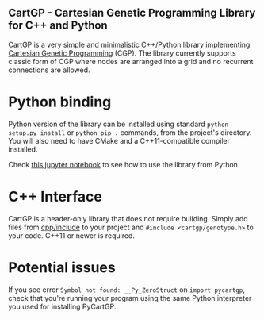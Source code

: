 CartGP - Cartesian Genetic Programming Library for C++ and Python
-----------------------------------------------------------------

CartGP is a very simple and minimalistic C++/Python library implementing 
[Cartesian Genetic Programming][1] (CGP).
The library currently supports classic form of CGP where nodes are arranged
into a grid and no recurrent connections are allowed.

Python binding
==============
Python version of the library can be installed using standard
`python setup.py install` or `python pip .` commands, from the project's
directory. You will also need to have CMake and a C++11-compatible compiler
installed.

Check [this jupyter notebook](./examples/python/symbolic_regression.ipynb)
to see how to use the library from Python.


C++ Interface
=============
CartGP is a header-only library that does not require building. Simply add
files from [cpp/include](./cpp/include) to your project and
`#include <cartgp/genotype.h>` to your code. C++11 or newer is required.


Potential issues
================
If you see error `Symbol not found: __Py_ZeroStruct` on `import pycartgp`,
check that you're running your program using the same Python interpreter
you used for installing PyCartGP.

[1]: http://www.cartesiangp.co.uk/ "Cartesian Genetic Programming"
